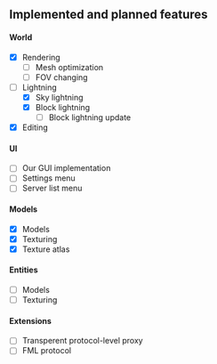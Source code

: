 ## Implemented and planned features

#### World
- [x] Rendering
	- [ ] Mesh optimization
	- [ ] FOV changing
- [ ] Lightning
	- [x] Sky lightning
	- [x] Block lightning
		- [ ] Block lightning update
- [x] Editing

#### UI
- [ ] Our GUI implementation
- [ ] Settings menu
- [ ] Server list menu

#### Models
- [x] Models
- [x] Texturing
- [x] Texture atlas

#### Entities
- [ ] Models
- [ ] Texturing

#### Extensions
- [ ] Transperent protocol-level proxy
- [ ] FML protocol

